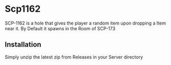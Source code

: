 # Scp1162
SCP-1162 is a hole that gives the player a random item upon dropping a Item near it.
By Default it spawns in the Room of SCP-173

## Installation
Simply unzip the latest zip from Releases in your Server directory
